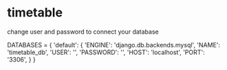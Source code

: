 # timetable

change user and password to connect your database

DATABASES = {
    'default': {
        'ENGINE': 'django.db.backends.mysql',
        'NAME': 'timetable_db',
        'USER': '',
        'PASSWORD': '',
        'HOST': 'localhost',
        'PORT': '3306',
    }
}
